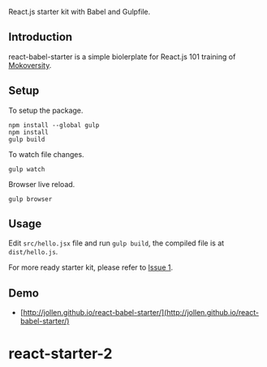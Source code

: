 React.js starter kit with Babel and Gulpfile.

## Introduction

react-babel-starter is a simple biolerplate for React.js 101 training of [Mokoversity](https://www.mokoversity.com).

## Setup

To setup the package.

```
npm install --global gulp
npm install
gulp build
```

To watch file changes.

```
gulp watch
```

Browser live reload.

```
gulp browser
```

## Usage

Edit ```src/hello.jsx``` file and run ```gulp build```, the compiled file is at ```dist/hello.js```.

For more ready starter kit, please refer to [Issue 1](https://github.com/jollen/react-babel-starter/issues/1).

## Demo

* [http://jollen.github.io/react-babel-starter/](http://jollen.github.io/react-babel-starter/)
# react-starter-2
